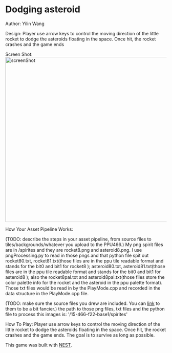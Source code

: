 # Dodging asteroid

Author: Yilin Wang 

Design: Player use arrow keys to control the moving direction of the little rocket to dodge the asteroids floating in the space. Once hit, the rocket crashes and the game ends

Screen Shot:<img width="516" alt="screenShot" src="https://user-images.githubusercontent.com/72194580/189007845-b96845bd-65b2-4606-9ef0-d8513b083d1b.png">

How Your Asset Pipeline Works:

(TODO: describe the steps in your asset pipeline, from source files to tiles/backgrounds/whatever you upload to the PPU466.)
My png spirit files are in /spirites and they are rocket8.png and asteroid8.png. I use pngProcessing.py to read in those pngs and that python file spit out rocket80.txt, rocket81.txt(those files are in the ppu tile readable format and stands for the bit0 and bit1 for rocket8 ); asteroid80.txt, asteroid81.txt(those files are in the ppu tile readable format and stands for the bit0 and bit1 for asteroid8 ); also the rocket8pal.txt and asteroid8pal.txt(those files store the color palette info for the rocket and the asteroid in the ppu palette format). Those txt files would be read in by the PlayMode.cpp and recorded in the data structure in the PlayMode.cpp file. 

(TODO: make sure the source files you drew are included. You can [link](your/file.png) to them to be a bit fancier.)
the path to those png files, txt files and the python file to process this images is: '/15-466-f22-base1/spirites'

How To Play:
Player use arrow keys to control the moving direction of the little rocket to dodge the asteroids floating in the space. Once hit, the rocket crashes and the game ends. The goal is to survive as long as possible. 

This game was built with [NEST](NEST.md).

 
